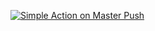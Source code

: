 [![Simple Action on Master Push](https://github.com/mr-kaveh/kubernetes-deployments/actions/workflows/test-master.yml/badge.svg)](https://github.com/mr-kaveh/kubernetes-deployments/actions/workflows/test-master.yml)
